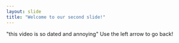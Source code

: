 ```yaml
---
layout: slide
title: "Welcome to our second slide!"
---
```

"this video is so dated and annoying"
Use the left arrow to go back!
